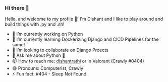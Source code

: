 ### Hi there 👋

Hello, and welcome to my profile 👋! I'm Dishant and I like to play around and build things with .py and .sh!

- 🔭 I’m currently working on Python
- 🌱 I’m currently learning Dockerizing Django and CICD Pipelines for the same!
- 👯 I’m looking to collaborate on Django Proects
- 💬 Ask me about Python 🐍
- 📫 How to reach me: [dishantrathi](https://keybase.io/dishantrathi) or in Valorant (Crawly #0404)
- 😄 Pronouns: Computerist, Crawly 
- ⚡ Fun fact: #404 - Sleep Not Found
